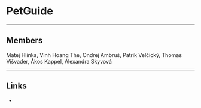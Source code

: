 # PetGuide

---

## Members
Matej Hlinka, Vinh Hoang The, Ondrej Ambruš, Patrik Velčický, Thomas Višvader, Ákos Kappel, Alexandra Skyvová

---

## Links
-